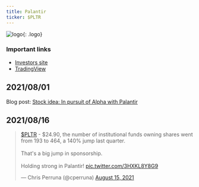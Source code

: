 ```yaml
---
title: Palantir
ticker: $PLTR
---
```

![logo](https://upload.wikimedia.org/wikipedia/commons/1/13/Palantir_Technologies_logo.svg){: .logo}

### Important links
- [Investors site](https://investors.palantir.com/)
- [TradingView](https://www.tradingview.com/chart/?symbol=PLTR)



## 2021/08/01

Blog post: [Stock idea: In pursuit of Alpha with Palantir](https://www.thewealthyowl.com/post/stock-idea-in-pursuit-of-alpha-thru-palantir)


## 2021/08/16 

<blockquote class="twitter-tweet"><p lang="en" dir="ltr"><a href="https://twitter.com/search?q=%24PLTR&amp;src=ctag&amp;ref_src=twsrc%5Etfw">$PLTR</a> - $24.90, the number of institutional funds owning shares went from 193 to 464, a 140% jump last quarter.<br><br>That&#39;s a big jump in sponsorship.<br><br>Holding strong in Palantir! <a href="https://t.co/3HXKL8Y8G9">pic.twitter.com/3HXKL8Y8G9</a></p>&mdash; Chris Perruna (@cperruna) <a href="https://twitter.com/cperruna/status/1426971493150384133?ref_src=twsrc%5Etfw">August 15, 2021</a></blockquote> <script async src="https://platform.twitter.com/widgets.js" charset="utf-8"></script>